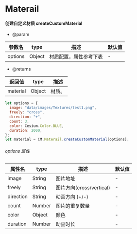 <!--
 * @Author:
 * @Date: 2023-06-30 15:32:17
 * @LastEditTime: 2023-06-30 15:44:38
 * @LastEditors: Please set LastEditors
 * @Description:
-->

# Materail

#### 创建自定义材质 createCustomMaterial

- @param

| 参数名  | type   | 描述                   | 默认值 |
| ------- | ------ | ---------------------- | ------ |
| options | Object | 材质配置，属性参考下表 | -      |

- @returns

| 返回值   | type   | 描述   |
| -------- | ------ | ------ |
| material | Object | 材质。 |

```js
let options = {
  image: "data/images/Textures/test1.png",
  freely: "cross",
  direction: "+",
  count: 3,
  color: Cesium.Color.BLUE,
  duration: 2000,
};
let material = CM.Materail.createCustomMaterial(options);
```

###### options 属性

| 属性名    | type   | 描述                     | 默认值 |
| --------- | ------ | ------------------------ | ------ |
| image     | String | 图片地址                 | -      |
| freely    | String | 图片方向(cross/vertical) | -      |
| direction | String | 动画方向 (+/-)           | -      |
| count     | Number | 图片的重复数量           | -      |
| color     | Object | 颜色                     | -      |
| duration  | Number | 动画时长                 | -      |
